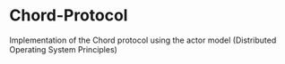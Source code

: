 # Chord-Protocol
 Implementation of the Chord protocol using the actor model (Distributed Operating System Principles)
